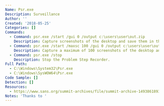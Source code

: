 ```yaml
---
Name: Psr.exe
Description: Surveillance
Author: ''
Created: '2018-05-25'
Categories: []
Commands:
  - Command: psr.exe /start /gui 0 /output c:\users\user\out.zip
    Description: Capture screenshots of the desktop and save them in the target .ZIP file.
  - Command: psr.exe /start /maxsc 100 /gui 0 /output c:\users\user\out.zip
    Description: Capture a maximum of 100 screenshots of the desktop and save them in the target .ZIP file.
  - Command: psr.exe /stop
    Description: Stop the Problem Step Recorder.
Full Path:
  - C:\Windows\System32\Psr.exe
  - C:\Windows\SysWOW64\Psr.exe
Code Sample: []
Detection: []
Resources:
  - https://www.sans.org/summit-archives/file/summit-archive-1493861893.pdf
Notes: 'Thanks to '
---
```

